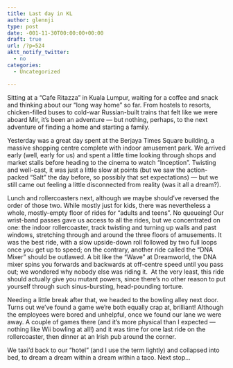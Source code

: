 ```yaml
---
title: Last day in KL
author: glennji
type: post
date: -001-11-30T00:00:00+00:00
draft: true
url: /?p=524
aktt_notify_twitter:
  - no
categories:
  - Uncategorized

---
```

Sitting at a &#8220;Cafe Ritazza&#8221; in Kuala Lumpur, waiting for a coffee and snack and thinking about our &#8220;long way home&#8221; so far. From hostels to resorts, chicken-filled buses to cold-war Russian-built trains that felt like we were aboard Mir, it&#8217;s been an adventure &#8212; but nothing, perhaps, to the next adventure of finding a home and starting a family.
  
Yesterday was a great day spent at the Berjaya Times Square building, a massive shopping centre complete with indoor amusement park. We arrived early (well, early for us) and spent a little time looking through shops and market stalls before heading to the cinema to watch &#8220;Inception&#8221;. Twisting and well-cast, it was just a little slow at points (but we saw the action-packed &#8220;Salt&#8221; the day before, so possibly that set expectations) &#8212; but we still came out feeling a little disconnected from reality (was it all a dream?).
  
Lunch and rollercoasters next, although we maybe should&#8217;ve reversed the order of those two. While mostly just for kids, there was nevertheless a whole, mostly-empty floor of rides for &#8220;adults and teens&#8221;. No queueing! Our wrist-band passes gave us access to all the rides, but we concentrated on one: the indoor rollercoaster, track twisting and turning up walls and past windows, stretching through and around the three floors of amusements. It was the best ride, with a slow upside-down roll followed by two full loops once you get up to speed; on the contrary, another ride called the &#8220;DNA Mixer&#8221; should be outlawed. A bit like the &#8220;Wave&#8221; at Dreamworld, the DNA mixer spins you forwards and backwards at off-centre speed until you pass out; we wondered why nobody else was riding it.  At the very least, this ride should actually give you mutant powers, since there&#8217;s no other reason to put yourself through such sinus-bursting, head-pounding torture.
  
Needing a little break after that, we headed to the bowling alley next door. Turns out we&#8217;ve found a game we&#8217;re both equally crap at, brilliant! Although the employees were bored and unhelpful, once we found our lane we were away. A couple of games there (and it&#8217;s more physical than I expected &#8212; nothing like Wii bowling at all!) and it was time for one last ride on the rollercoaster, then dinner at an Irish pub around the corner.
  
We taxi&#8217;d back to our &#8220;hotel&#8221; (and I use the term lightly) and collapsed into bed, to dream a dream within a dream within a taco. Next stop&#8230;
